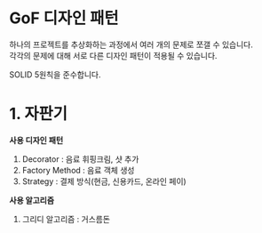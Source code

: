 # GoF 디자인 패턴
하나의 프로젝트를 추상화하는 과정에서 여러 개의 문제로 쪼갤 수 있습니다. <br>
각각의 문제에 대해 서로 다른 디자인 패턴이 적용될 수 있습니다.

SOLID 5원칙을 준수합니다.

# 1. 자판기
<b> 사용 디자인 패턴 </b> 
1. Decorator : 음료 휘핑크림, 샷 추가
2. Factory Method : 음료 객체 생성
3. Strategy : 결제 방식(현금, 신용카드, 온라인 페이)

<b> 사용 알고리즘 </b>
1. 그리디 알고리즘 : 거스름돈 
